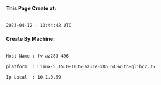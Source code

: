 
   
#### This Page Create at:

```bash

2023-04-12 - 13:44:42 UTC

```

#### Create By Machine:

```bash

Host Name : fv-az283-496

platform  : Linux-5.15.0-1035-azure-x86_64-with-glibc2.35

Ip Local  : 10.1.0.59

```

